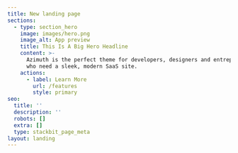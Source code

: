 ```yaml
---
title: New landing page
sections:
  - type: section_hero
    image: images/hero.png
    image_alt: App preview
    title: This Is A Big Hero Headline
    content: >-
      Azimuth is the perfect theme for developers, designers and entrepreneurs
      who need a sleek, modern SaaS site.
    actions:
      - label: Learn More
        url: /features
        style: primary
seo:
  title: ''
  description: ''
  robots: []
  extra: []
  type: stackbit_page_meta
layout: landing
---
```

